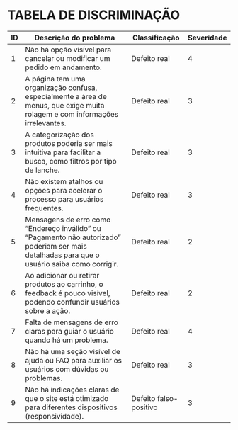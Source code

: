 # TABELA DE DISCRIMINAÇÃO

| ID  | Descrição do problema                                                                                                  | Classificação   | Severidade |
| --- | ---------------------------------------------------------------------------------------------------------------------- | --------------- |-----------|
| 1   | Não há opção visível para cancelar ou modificar um pedido em andamento.                                                | Defeito real    | 4         |
| 2   | A página tem uma organização confusa, especialmente a área de menus, que exige muita rolagem e com informações irrelevantes. | Defeito real    | 3         |
| 3   | A categorização dos produtos poderia ser mais intuitiva para facilitar a busca, como filtros por tipo de lanche.     | Defeito real    | 3         |
| 4   | Não existem atalhos ou opções para acelerar o processo para usuários frequentes.                                       | Defeito real    | 3         |
| 5   | Mensagens de erro como “Endereço inválido” ou “Pagamento não autorizado” poderiam ser mais detalhadas para que o usuário saiba como corrigir. | Defeito real    | 2         |
| 6   | Ao adicionar ou retirar produtos ao carrinho, o feedback é pouco visível, podendo confundir usuários sobre a ação.     | Defeito real    | 2         |
| 7   | Falta de mensagens de erro claras para guiar o usuário quando há um problema.                                          | Defeito real    | 4         |
| 8   | Não há uma seção visível de ajuda ou FAQ para auxiliar os usuários com dúvidas ou problemas.                           | Defeito real    | 3         |
| 9   | Não há indicações claras de que o site está otimizado para diferentes dispositivos (responsividade).                   | Defeito falso-positivo    | 3          |            |
